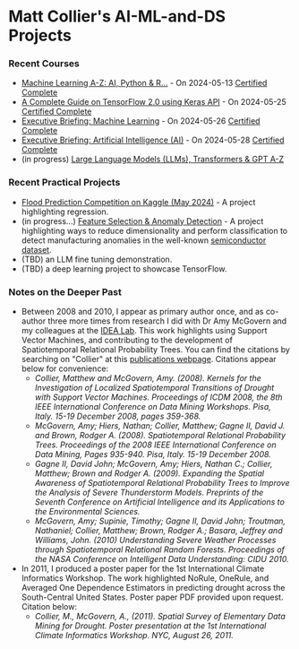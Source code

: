 # Matt Collier's AI-ML-and-DS Projects

### Recent Courses
* [Machine Learning A-Z: AI, Python & R...](https://www.udemy.com/course/machinelearning/learn/lecture/35617946?start=1#overview) - On 2024-05-13 [Certified Complete](https://www.udemy.com/certificate/UC-a021173a-48e8-4361-bc88-f45206995b76/)
* [A Complete Guide on TensorFlow 2.0 using Keras API](https://community.superdatascience.com/c/tensorflow-keras-api/) - On 2024-05-25 [Certified Complete](https://credsverse.com/credentials/14089047-13b7-4346-b274-4f9dd5a30ba1)
* [Executive Briefing: Machine Learning](https://community.superdatascience.com/c/executive-ml/) - On 2024-05-26 [Certified Complete](https://credsverse.com/credentials/36d89d19-2df1-4c11-ba1f-1a8fc5971cd4)
* [Executive Briefing: Artificial Intelligence (AI)](https://community.superdatascience.com/c/executive-ai/) - On 2024-05-28 [Certified Complete](https://credsverse.com/credentials/3acf295a-10fd-4ef2-8b59-613ff256a214)
* (in progress) [Large Language Models (LLMs), Transformers & GPT A-Z](https://community.superdatascience.com/c/llm-gpt/)

### Recent Practical Projects
* [Flood Prediction Competition on Kaggle (May 2024)](https://colab.research.google.com/drive/1DMYd0Bffts5P7kARmYJKKCzqpQaDDYGe?usp=sharing) - A project highlighting regression.
* (in progress...) [Feature Selection & Anomaly Detection](https://colab.research.google.com/drive/16pCUBH4hmv98x3j9xxV1_Hvp3YqJX3aU?usp=sharing) - A project highlighting ways to reduce dimensionality and perform classification to detect manufacturing anomalies in the well-known [semiconductor dataset](https://www.kaggle.com/datasets/paresh2047/uci-semcom).
* (TBD) an LLM fine tuning demonstration.
* (TBD) a deep learning project to showcase TensorFlow.

### Notes on the Deeper Past
* Between 2008 and 2010, I appear as primary author once, and as co-author three more times from research I did with Dr Amy McGovern and my colleagues at the [IDEA Lab](https://www.mcgovern-fagg.org/idea/). This work highlights using Support Vector Machines, and contributing to the development of Spatiotemporal Relational Probability Trees. You can find the citations by searching on "Collier" at this [publications webpage](https://mcgovern-fagg.org/amy/publications/). Citations appear below for convenience:
  * *Collier, Matthew and McGovern, Amy. (2008). Kernels for the Investigation of Localized Spatiotemporal Transitions of Drought with Support Vector Machines. Proceedings of ICDM 2008, the 8th IEEE International Conference on Data Mining Workshops. Pisa, Italy. 15-19 December 2008, pages 359-368.*
  * *McGovern, Amy; Hiers, Nathan; Collier, Matthew; Gagne II, David J. and Brown, Rodger A. (2008). Spatiotemporal Relational Probability Trees. Proceedings of the 2008 IEEE International Conference on Data Mining, Pages 935-940. Pisa, Italy. 15-19 December 2008.*
  * *Gagne II, David John; McGovern, Amy; Hiers, Nathan C.; Collier, Matthew; Brown and Rodger A. (2009). Expanding the Spatial Awareness of Spatiotemporal Relational Probability Trees to Improve the Analysis of Severe Thunderstorm Models. Preprints of the Seventh Conference on Artificial Intelligence and its Applications to the Environmental Sciences.*
  * *McGovern, Amy; Supinie, Timothy; Gagne II, David John; Troutman, Nathaniel; Collier, Matthew; Brown, Rodger A.; Basara, Jeffrey and Williams, John. (2010) Understanding Severe Weather Processes through Spatiotemporal Relational Random Forests. Proceedings of the NASA Conference on Intelligent Data Understanding: CIDU 2010.*
* In 2011, I produced a poster paper for the 1st International Climate Informatics Workshop. The work highlighted NoRule, OneRule, and Averaged One Dependence Estimators in predicting drought across the South-Central United States. Poster paper PDF provided upon request. Citation below:
  * *Collier, M., McGovern, A., (2011). Spatial Survey of Elementary Data Mining for Drought. Poster presentation at the 1st International Climate Informatics Workshop. NYC, August 26, 2011.*
